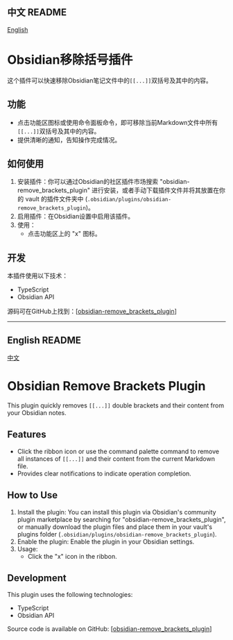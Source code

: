 ## 中文 README

[English](#english) <a id="chinese"></a>

# Obsidian移除括号插件

这个插件可以快速移除Obsidian笔记文件中的`[[...]]`双括号及其中的内容。

## 功能

* 点击功能区图标或使用命令面板命令，即可移除当前Markdown文件中所有`[[...]]`双括号及其中的内容。
* 提供清晰的通知，告知操作完成情况。

## 如何使用

1. 安装插件：你可以通过Obsidian的社区插件市场搜索 "obsidian-remove_brackets_plugin" 进行安装，或者手动下载插件文件并将其放置在你的 vault 的插件文件夹中 (`.obsidian/plugins/obsidian-remove_brackets_plugin`)。
2. 启用插件：在Obsidian设置中启用该插件。
3. 使用：
    * 点击功能区上的 "x" 图标。

## 开发

本插件使用以下技术：

* TypeScript
* Obsidian API

源码可在GitHub上找到：[[obsidian-remove_brackets_plugin](https://github.com/Tom6255/obsidian-remove_brackets_plugin)]

---

## English README

[中文](#chinese) <a id="english"></a>

# Obsidian Remove Brackets Plugin

This plugin quickly removes `[[...]]` double brackets and their content from your Obsidian notes.

## Features

* Click the ribbon icon or use the command palette command to remove all instances of `[[...]]` and their content from the current Markdown file.
* Provides clear notifications to indicate operation completion.

## How to Use

1. Install the plugin: You can install this plugin via Obsidian's community plugin marketplace by searching for "obsidian-remove_brackets_plugin", or manually download the plugin files and place them in your vault's plugins folder (`.obsidian/plugins/obsidian-remove_brackets_plugin`).
2. Enable the plugin: Enable the plugin in your Obsidian settings.
3. Usage:
    * Click the "x" icon in the ribbon.

## Development

This plugin uses the following technologies:

* TypeScript
* Obsidian API

Source code is available on GitHub: [[obsidian-remove_brackets_plugin](https://github.com/Tom6255/obsidian-remove_brackets_plugin)]
